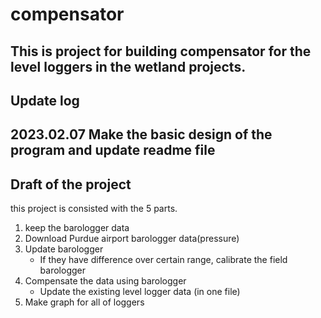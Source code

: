 # compensator
This is project for building compensator for the level loggers in the wetland projects.
---

## Update log
2023.02.07 Make the basic design of the program and update readme file
---

## Draft of the project
this project is consisted with the 5 parts.
1. keep the barologger data
2. Download Purdue airport barologger data(pressure)
3. Update barologger
    - If they have difference over certain range, calibrate the field barologger
4. Compensate the data using barologger
    - Update the existing level logger data (in one file)
5. Make graph for all of loggers